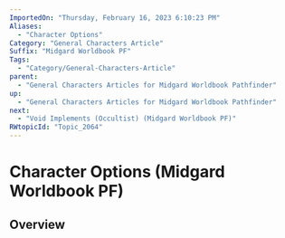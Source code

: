 ```yaml
---
ImportedOn: "Thursday, February 16, 2023 6:10:23 PM"
Aliases:
  - "Character Options"
Category: "General Characters Article"
Suffix: "Midgard Worldbook PF"
Tags:
  - "Category/General-Characters-Article"
parent:
  - "General Characters Articles for Midgard Worldbook Pathfinder"
up:
  - "General Characters Articles for Midgard Worldbook Pathfinder"
next:
  - "Void Implements (Occultist) (Midgard Worldbook PF)"
RWtopicId: "Topic_2064"
---
```

# Character Options (Midgard Worldbook PF)
## Overview
